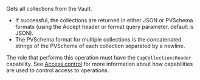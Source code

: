Gets all collections from the Vault.
- If successful, the collections are returned in either JSON or PVSchema formats (using the Accept header or format query parameter, default is JSON).
- The PVSchema format for multiple collections is the concatenated strings of the PVSchema of each collection separated by a newline.

The role that performs this operation must have the `CapCollectionsReader` capability.
See [Access control](/data-security/identity-and-access-management#access-control) for more information about how
capabilities are used to control access to operations.
